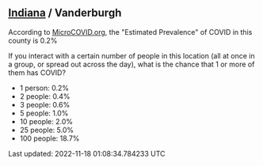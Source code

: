 
## [Indiana](/united-states/indiana) / Vanderburgh

According to [MicroCOVID.org](http://microcovid.org),
the "Estimated Prevalence" of COVID in this county is 0.2%

If you interact with a certain number of people in this location
(all at once in a group, or spread out across the day), what is the chance that
1 or more of them has COVID?

- 1 person: 0.2%
- 2 people: 0.4%
- 3 people: 0.6%
- 5 people: 1.0%
- 10 people: 2.0%
- 25 people: 5.0%
- 100 people: 18.7%

Last updated: 2022-11-18 01:08:34.784233 UTC
